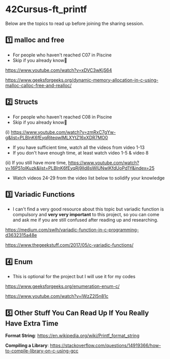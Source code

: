 # 42Cursus-ft_printf
Below are the topics to read up before joining the sharing session.

## :one: **malloc and free** 
- For people who haven't reached C07 in Piscine
- Skip if you already know:grimacing:

https://www.youtube.com/watch?v=xDVC3wKjS64

https://www.geeksforgeeks.org/dynamic-memory-allocation-in-c-using-malloc-calloc-free-and-realloc/

## :two: **Structs** 
- For people who haven't reached C08 in Piscine
- Skip if you already know:grimacing: 

(i) https://www.youtube.com/watch?v=zmRxC7gYw-g&list=PLBlnK6fEyqRiteqwlMLXYtZ16xXDR7MO0
- If you have sufficient time, watch all the videos from video 1-13
- If you don't have enough time, at least watch video 1-5 & video 8

(ii) If you still have more time, https://www.youtube.com/watch?v=16P51olKuzk&list=PLBlnK6fEyqRj9lld8sWIUNwlKfdUoPd1Y&index=25
- Watch videos 24-29 from the video list below to solidify your knowledge

## :three:  **Variadic Functions** 
- I can't find a very good resource about this topic but variadic function is compulsory and **very very important** to this project, so you can come and ask me if you are still confused after reading up and researching.

https://medium.com/swlh/variadic-function-in-c-programming-d3632315a48e

https://www.thegeekstuff.com/2017/05/c-variadic-functions/

## :four: **Enum** 
- This is optional for the project but I will use it for my codes

https://www.geeksforgeeks.org/enumeration-enum-c/

https://www.youtube.com/watch?v=lWzZ2l5n81c

## :five:  Other Stuff You Can Read Up If You Really Have Extra Time

**Format String**: https://en.wikipedia.org/wiki/Printf_format_string

**Compiling a Library**: https://stackoverflow.com/questions/14919366/how-to-compile-library-on-c-using-gcc
